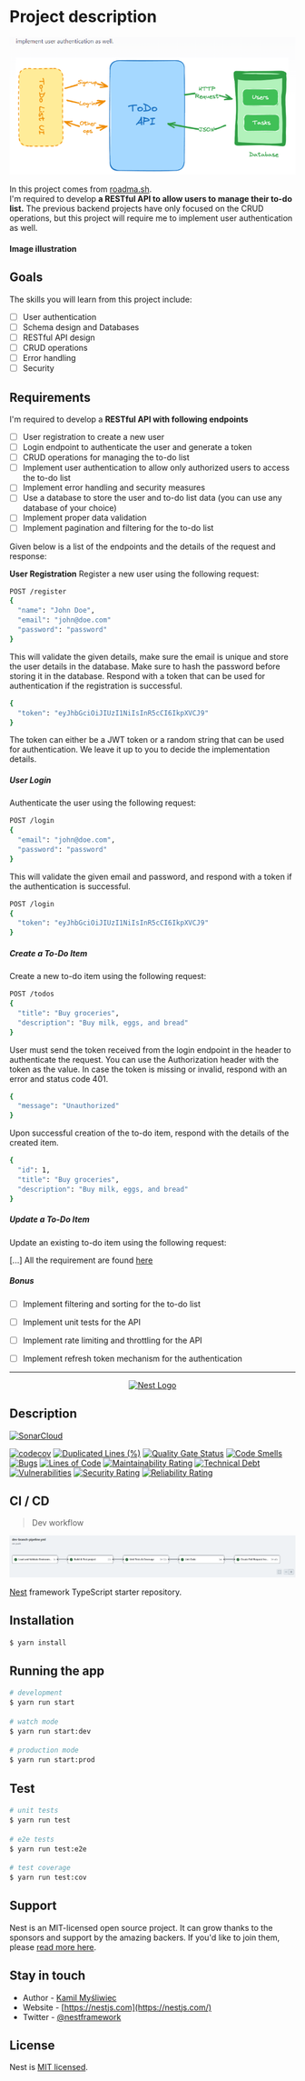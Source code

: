 
# Project description

<img src="assets/images/project-desc.png" alt="Ci description">

In this project comes from [roadma.sh](https://roadmap.sh/). <br> I'm required to develop **a RESTful API to allow users to manage their to-do list.** The previous backend projects have only focused on the CRUD operations, but this project will require me to implement user authentication as well.




#### Image illustration


## Goals
The skills you will learn from this project include:

* [ ] User authentication
* [ ] Schema design and Databases
* [ ] RESTful API design
* [ ] CRUD operations
* [ ] Error handling
* [ ] Security

## Requirements
I'm required to develop a **RESTful API with following endpoints**

* [ ] User registration to create a new user
* [ ] Login endpoint to authenticate the user and generate a token
* [ ] CRUD operations for managing the to-do list
* [ ] Implement user authentication to allow only authorized users to access the to-do list
* [ ] Implement error handling and security measures
* [ ] Use a database to store the user and to-do list data (you can use any database of your choice)
* [ ] Implement proper data validation
* [ ] Implement pagination and filtering for the to-do list

Given below is a list of the endpoints and the details of the request and response:

**User Registration**
Register a new user using the following request:
```sh
POST /register
{
  "name": "John Doe",
  "email": "john@doe.com"
  "password": "password"
}
```
This will validate the given details, make sure the email is unique and store the user details in the database. Make sure to hash the password before storing it in the database. Respond with a token that can be used for authentication if the registration is successful.
```sh
{
  "token": "eyJhbGciOiJIUzI1NiIsInR5cCI6IkpXVCJ9"
}
```

The token can either be a JWT token or a random string that can be used for authentication. We leave it up to you to decide the implementation details.

##### **User Login**
Authenticate the user using the following request:
```sh
POST /login
{
  "email": "john@doe.com",
  "password": "password"
}
```
This will validate the given email and password, and respond with a token if the authentication is successful.

```sh
POST /login
{
  "token": "eyJhbGciOiJIUzI1NiIsInR5cCI6IkpXVCJ9"
}
```

##### **Create a To-Do Item**
Create a new to-do item using the following request:
```sh
POST /todos
{
  "title": "Buy groceries",
  "description": "Buy milk, eggs, and bread"
}
```

User must send the token received from the login endpoint in the header to authenticate the request. You can use the Authorization header with the token as the value. In case the token is missing or invalid, respond with an error and status code 401.

```sh
{
  "message": "Unauthorized"
}
```
Upon successful creation of the to-do item, respond with the details of the created item.
```sh
{
  "id": 1,
  "title": "Buy groceries",
  "description": "Buy milk, eggs, and bread"
}
```
##### **Update a To-Do Item**
Update an existing to-do item using the following request:

[...] All the requirement are found [here](https://roadmap.sh/projects/todo-list-api)

##### Bonus
* [ ] Implement filtering and sorting for the to-do list
* [ ] Implement unit tests for the API
* [ ] Implement rate limiting and throttling for the API
* [ ] Implement refresh token mechanism for the authentication



---

<p align="center">
  <a href="http://nestjs.com/" target="blank"><img src="https://nestjs.com/img/logo-small.svg" width="200" alt="Nest Logo" /></a>
</p>


## Description

[![SonarCloud](https://sonarcloud.io/images/project_badges/sonarcloud-white.svg)](https://sonarcloud.io/summary/new_code?id=TheGreatJordach_Todo-List-APP)

<div style="align-items: center">

[![codecov](https://codecov.io/gh/TheGreatJordach/Todo-List-APP/graph/badge.svg?token=ilMpWHnJYl)](https://codecov.io/gh/TheGreatJordach/Todo-List-APP)
[![Duplicated Lines (%)](https://sonarcloud.io/api/project_badges/measure?project=TheGreatJordach_Todo-List-APP&metric=duplicated_lines_density)](https://sonarcloud.io/summary/new_code?id=TheGreatJordach_Todo-List-APP)
[![Quality Gate Status](https://sonarcloud.io/api/project_badges/measure?project=TheGreatJordach_Todo-List-APP&metric=alert_status)](https://sonarcloud.io/summary/new_code?id=TheGreatJordach_Todo-List-APP)
[![Code Smells](https://sonarcloud.io/api/project_badges/measure?project=TheGreatJordach_Todo-List-APP&metric=code_smells)](https://sonarcloud.io/summary/new_code?id=TheGreatJordach_Todo-List-APP)
[![Bugs](https://sonarcloud.io/api/project_badges/measure?project=TheGreatJordach_Todo-List-APP&metric=bugs)](https://sonarcloud.io/summary/new_code?id=TheGreatJordach_Todo-List-APP)
[![Lines of Code](https://sonarcloud.io/api/project_badges/measure?project=TheGreatJordach_Todo-List-APP&metric=ncloc)](https://sonarcloud.io/summary/new_code?id=TheGreatJordach_Todo-List-APP)
[![Maintainability Rating](https://sonarcloud.io/api/project_badges/measure?project=TheGreatJordach_Todo-List-APP&metric=sqale_rating)](https://sonarcloud.io/summary/new_code?id=TheGreatJordach_Todo-List-APP)
[![Technical Debt](https://sonarcloud.io/api/project_badges/measure?project=TheGreatJordach_Todo-List-APP&metric=sqale_index)](https://sonarcloud.io/summary/new_code?id=TheGreatJordach_Todo-List-APP)
[![Vulnerabilities](https://sonarcloud.io/api/project_badges/measure?project=TheGreatJordach_Todo-List-APP&metric=vulnerabilities)](https://sonarcloud.io/summary/new_code?id=TheGreatJordach_Todo-List-APP)
[![Security Rating](https://sonarcloud.io/api/project_badges/measure?project=TheGreatJordach_Todo-List-APP&metric=security_rating)](https://sonarcloud.io/summary/new_code?id=TheGreatJordach_Todo-List-APP)
[![Reliability Rating](https://sonarcloud.io/api/project_badges/measure?project=TheGreatJordach_Todo-List-APP&metric=reliability_rating)](https://sonarcloud.io/summary/new_code?id=TheGreatJordach_Todo-List-APP)

</div>

## CI / CD

> Dev workflow
<img src="assets/images/dev_ci_workflow.png" alt="Ci description">

[Nest](https://github.com/nestjs/nest) framework TypeScript starter repository.

## Installation

```bash
$ yarn install
```

## Running the app

```bash
# development
$ yarn run start

# watch mode
$ yarn run start:dev

# production mode
$ yarn run start:prod
```

## Test

```bash
# unit tests
$ yarn run test

# e2e tests
$ yarn run test:e2e

# test coverage
$ yarn run test:cov
```

## Support

Nest is an MIT-licensed open source project. It can grow thanks to the sponsors and support by the amazing backers. If you'd like to join them, please [read more here](https://docs.nestjs.com/support).

## Stay in touch

- Author - [Kamil Myśliwiec](https://kamilmysliwiec.com)
- Website - [https://nestjs.com](https://nestjs.com/)
- Twitter - [@nestframework](https://twitter.com/nestframework)

## License

Nest is [MIT licensed](LICENSE).
